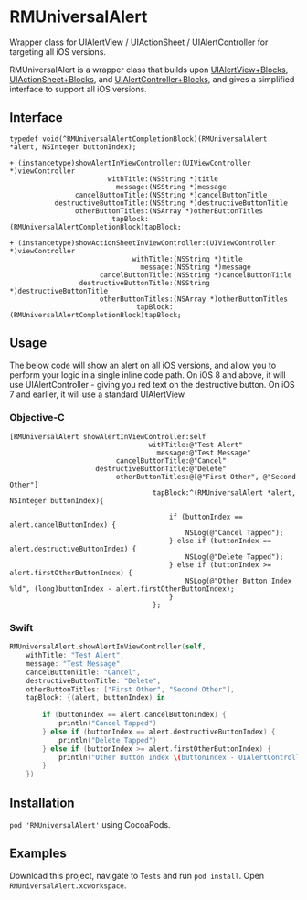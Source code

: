 RMUniversalAlert
================

Wrapper class for UIAlertView / UIActionSheet / UIAlertController for targeting all iOS versions.

RMUniversalAlert is a wrapper class that builds upon [UIAlertView+Blocks](https://github.com/ryanmaxwell/UIAlertView-Blocks), [UIActionSheet+Blocks](https://github.com/ryanmaxwell/UIActionSheet-Blocks), and [UIAlertController+Blocks](https://github.com/ryanmaxwell/UIAlertController-Blocks), and gives a simplified interface to support all iOS versions.

## Interface

```objc
typedef void(^RMUniversalAlertCompletionBlock)(RMUniversalAlert *alert, NSInteger buttonIndex);

+ (instancetype)showAlertInViewController:(UIViewController *)viewController
                        withTitle:(NSString *)title
                          message:(NSString *)message
                cancelButtonTitle:(NSString *)cancelButtonTitle
           destructiveButtonTitle:(NSString *)destructiveButtonTitle
                otherButtonTitles:(NSArray *)otherButtonTitles
                         tapBlock:(RMUniversalAlertCompletionBlock)tapBlock;

+ (instancetype)showActionSheetInViewController:(UIViewController *)viewController
                              withTitle:(NSString *)title
                                message:(NSString *)message
                      cancelButtonTitle:(NSString *)cancelButtonTitle
                 destructiveButtonTitle:(NSString *)destructiveButtonTitle
                      otherButtonTitles:(NSArray *)otherButtonTitles
                               tapBlock:(RMUniversalAlertCompletionBlock)tapBlock;
```

## Usage 

The below code will show an alert on all iOS versions, and allow you to perform your logic in a single inline code path. 
On iOS 8 and above, it will use UIAlertController - giving you red text on the destructive button. On iOS 7 and earlier, it will use a standard UIAlertView.

### Objective-C

```objc
[RMUniversalAlert showAlertInViewController:self
                                  withTitle:@"Test Alert"
                                    message:@"Test Message"
                          cancelButtonTitle:@"Cancel"
                     destructiveButtonTitle:@"Delete"
                          otherButtonTitles:@[@"First Other", @"Second Other"]
                                   tapBlock:^(RMUniversalAlert *alert, NSInteger buttonIndex){
                                       
                                       if (buttonIndex == alert.cancelButtonIndex) {
                                           NSLog(@"Cancel Tapped");
                                       } else if (buttonIndex == alert.destructiveButtonIndex) {
                                           NSLog(@"Delete Tapped");
                                       } else if (buttonIndex >= alert.firstOtherButtonIndex) {
                                           NSLog(@"Other Button Index %ld", (long)buttonIndex - alert.firstOtherButtonIndex);
                                       }
                                   };
```

### Swift

```swift
RMUniversalAlert.showAlertInViewController(self,
    withTitle: "Test Alert",
    message: "Test Message",
    cancelButtonTitle: "Cancel",
    destructiveButtonTitle: "Delete",
    otherButtonTitles: ["First Other", "Second Other"],
    tapBlock: {(alert, buttonIndex) in
    
        if (buttonIndex == alert.cancelButtonIndex) {
            println("Cancel Tapped")
        } else if (buttonIndex == alert.destructiveButtonIndex) {
            println("Delete Tapped")
        } else if (buttonIndex >= alert.firstOtherButtonIndex) {
            println("Other Button Index \(buttonIndex - UIAlertControllerBlocksFirstOtherButtonIndex)")
        }
    })
```

## Installation

`pod 'RMUniversalAlert'` using CocoaPods.

## Examples

Download this project, navigate to `Tests` and run `pod install`. Open `RMUniversalAlert.xcworkspace`. 
